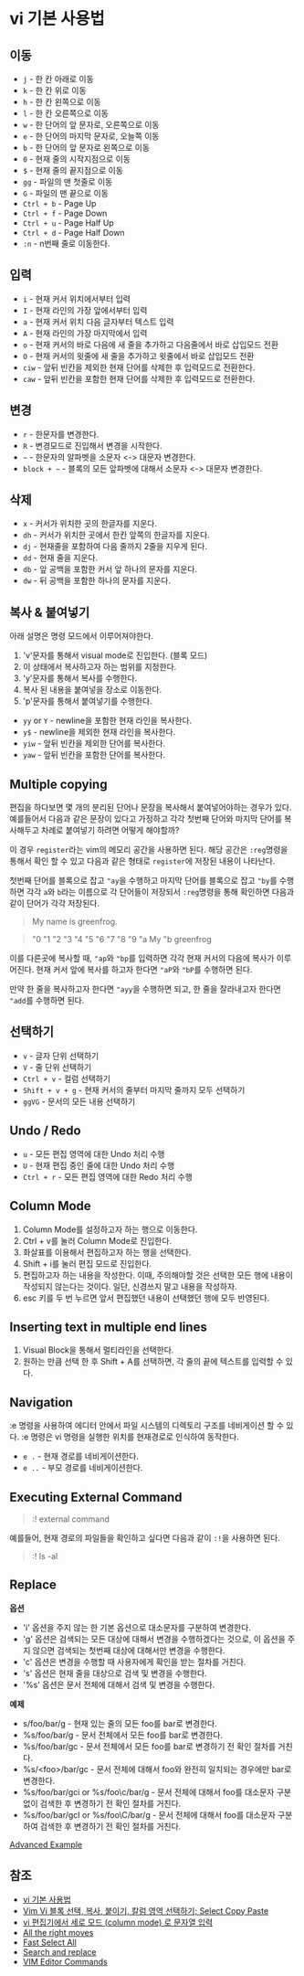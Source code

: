 # vi 기본 사용법

## 이동

* `j` - 한 칸 아래로 이동
* `k` - 한 칸 위로 이동
* `h` - 한 칸 왼쪽으로 이동
* `l` - 한 칸 오른쪽으로 이동
* `w` - 한 단어의 앞 문자로, 오른쪽으로 이동
* `e` - 한 단어의 마지막 문자로, 오늘쪽 이동
* `b` - 한 단어의 앞 문자로 왼쪽으로 이동
* `0` - 현재 줄의 시작지점으로 이동
* `$` - 현재 줄의 끝지점으로 이동
* `gg` - 파일의 맨 첫줄로 이동
* `G` - 파일의 맨 끝으로 이동
* `Ctrl + b` - Page Up
* `Ctrl + f` - Page Down
* `Ctrl + u` - Page Half Up
* `Ctrl + d` - Page Half Down
* `:n` - n번째 줄로 이동한다.

## 입력

* `i` - 현재 커서 위치에서부터 입력
* `I` - 현재 라인의 가장 앞에서부터 입력
* `a` - 현재 커서 위치 다음 글자부터 텍스트 입력
* `A` - 현재 라인의 가장 마지막에서 입력
* `o` - 현재 커서의 바로 다음에 새 줄을 추가하고 다음줄에서 바로 삽입모드 전환
* `O` - 현재 커서의 윗줄에 새 줄을 추가하고 윗줄에서 바로 삽입모드 전환
* `ciw` - 앞뒤 빈칸을 제외한 현재 단어를 삭제한 후 입력모드로 전환한다.
* `caw` - 앞뒤 빈칸을 포함한 현재 단어를 삭제한 후 입력모드로 전환한다. 

## 변경

* `r` - 한문자를 변경한다. 
* `R` - 변경모드로 진입해서 변경을 시작한다. 
* `~` - 한문자의 알파벳을 소문자 <-> 대문자 변경한다. 
* `block + ~` - 블록의 모든 앞파벳에 대해서 소문자 <-> 대문자 변경한다. 

## 삭제

* `x` - 커서가 위치한 곳의 한글자를 지운다.
* `dh` - 커서가 위치한 곳에서 한칸 앞쪽의 한글자를 지운다.
* `dj` - 현재줄을 포함하여 다음 줄까지 2줄을 지우게 된다.
* `dd` - 현재 줄을 지운다.
* `db` - 앞 공백을 포함한 커서 앞 하나의 문자를 지운다. 
* `dw` - 뒤 공백을 포함한 하나의 문자를 지운다. 

## 복사 & 붙여넣기

아래 설명은 명령 모드에서 이루어져야한다.

1. 'v'문자를 통해서 visual mode로 진입한다. (블록 모드)
2. 이 상태에서 복사하고자 하는 범위를 지정한다.
3. 'y'문자를 통해서 복사를 수행한다.
4. 복사 된 내용을 붙여넣을 장소로 이동한다.
5. 'p'문자를 통해서 붙여넣기를 수행한다.

* `yy` or `Y` - newline을 포함한 현재 라인을 복사한다. 
* `y$` - newline을 제외한 현재 라인을 복사한다.
* `yiw` - 앞뒤 빈칸을 제외한 단어를 복사한다.
* `yaw` - 앞뒤 빈칸을 포함한 단어를 복사한다.  

## Multiple copying

편집을 하다보면 몇 개의 분리된 단어나 문장을 복사해서 붙여넣어야하는 경우가 있다. 예를들어서 다음과 같은 문장이 있다고 가정하고 각각 첫번째 단어와 마지막 단어를 복사해두고 차례로 붙여넣기 하려면 어떻게 해야할까?  

이 경우 `register`라는 vim의 메모리 공간을 사용하면 된다. 해당 공간은 `:reg`명령을 통해서 확인 할 수 있고 다음과 같은 형태로 `register`에 저장된 내용이 나타난다.   

첫번째 단어를 블록으로 잡고 `"ay`을 수행하고 마지막 단어를 블록으로 잡고 `"by`를 수행하면 각각 `a`와 `b`라는 이름으로 각 단어들이 저장되서 `:reg`명령을 통해 확인하면 다음과 같이 단어가 각각 저장된다.

>My name is greenfrog.

>"0
"1
"2
"3
"4
"5
"6
"7
"8
"9
"a My
"b greenfrog

이를 다른곳에 복사할 때, `"ap`와 `"bp`를 입력하면 각각 현재 커서의 다음에 복사가 이루어진다. 현재 커서 앞에 복사를 하고자 한다면 `"aP`와 `"bP`를 수행하면 된다.   

만약 한 줄을 복사하고자 한다면 `"ayy`을 수행하면 되고, 한 줄을 잘라내고자 한다면 `"add`를 수행하면 된다. 

## 선택하기

* `v` - 글자 단위 선택하기
* `V` - 줄 단위 선택하기
* `Ctrl + v` - 컬럼 선택하기
* `Shift + v + g` - 현재 커서의 줄부터 마지막 줄까지 모두 선택하기
* `ggVG` - 문서의 모든 내용 선택하기

## Undo / Redo

* `u` - 모든 편집 영역에 대한 Undo 처리 수행
* `U` - 현재 편집 중인 줄에 대한 Undo 처리 수행
* `Ctrl + r` - 모든 편집 영역에 대한 Redo 처리 수행

## Column Mode

1. Column Mode를 설정하고자 하는 행으로 이동한다.
2. Ctrl + v를 눌러 Column Mode로 진입한다.
3. 화살표를 이용해서 편집하고자 하는 행을 선택한다.
4. Shift + i를 눌러 편집 모드로 진입한다.
5. 편집하고자 하는 내용을 작성한다. 이때, 주의해야할 것은 선택한 모든 행에 내용이 작성되지 않는다는 것이다. 일단, 신경쓰지 말고 내용을 작성하자.
6. esc 키를 두 번 누르면 앞서 편집했던 내용이 선택했던 행에 모두 반영된다.

## Inserting text in multiple end lines

1. Visual Block을 통해서 멀티라인을 선택한다.
2. 원하는 만큼 선택 한 후 Shift + A를 선택하면, 각 줄의 끝에 텍스트를 입력할 수 있다.

## Navigation

:e 명령을 사용하여 에디터 안에서 파일 시스템의 디렉토리 구조를 네비게이션 할 수 있다.
:e 명령은 vi 명령을 실행한 위치를 현재경로로 인식하여 동작한다.

* `e .` - 현재 경로를 네비게이션한다.
* `e ..` - 부모 경로를 네비게이션한다.

## Executing External Command

>:! external command

예를들어, 현재 경로의 파일들을 확인하고 싶다면 다음과 같이 `:!`을 사용하면 된다. 

>:! ls -al

## Replace

**옵션**

* 'i' 옵션을 주지 않는 한 기본 옵션으로 대소문자를 구분하여 변경한다.
* 'g' 옵션은 검색되는 모든 대상에 대해서 변경을 수행하겠다는 것으로, 이 옵션을 주지 않으면 검색되는 첫번째 대상에 대해서만 변경을 수행한다.
* 'c' 옵션은 변경을 수행할 때 사용자에게 확인을 받는 절차를 거친다.
* 's' 옵션은 현재 줄을 대상으로 검색 및 변경을 수행한다.
* '%s' 옵션은 문서 전체에 대해서 검색 및 변경을 수행한다.

**예제**

* s/foo/bar/g - 현재 있는 줄의 모든 foo를 bar로 변경한다.  
* %s/foo/bar/g - 문서 전체에서 모든 foo를 bar로 변경한다.
* %s/foo/bar/gc - 문서 전체에서 모든 foo를 bar로 변경하기 전 확인 절차를 거친다.
* %s/\<foo\>/bar/gc - 문서 전체에 대해서 foo와 완전히 일치되는 경우에만 bar로 변경한다.
* %s/foo/bar/gci or %s/foo\c/bar/g - 문서 전체에 대해서 foo를 대소문자 구분없이 검색한 후 변경하기 전 확인 절차를 거친다.
* %s/foo/bar/gcI or %s/foo\C/bar/g - 문서 전체에 대해서 foo를 대소문자 구분하여 검색한 후 변경하기 전 확인 절차를 거친다.

[Advanced Example](./advanced_replace_example.md)

## 참조

* [vi 기본 사용법](http://soooprmx.com/wp/archives/2777)
* [Vim Vi 블록 선택, 복사, 붙이기, 칼럼 영역 선택하기; Select Copy Paste](http://mwultong.blogspot.com/2006/11/vim-vi-select-copy-paste.html)
* [vi 편집기에서 세로 모드 (column mode) 로 문자열 입력](http://starblood.tistory.com/entry/vi-%ED%8E%B8%EC%A7%91%EA%B8%B0%EC%97%90%EC%84%9C-%EC%84%B8%EB%A1%9C-%EB%AA%A8%EB%93%9C-column-mode-%EB%A1%9C-%EB%AC%B8%EC%9E%90%EC%97%B4-%EC%9E%85%EB%A0%A5)
* [All the right moves](http://vim.wikia.com/wiki/All_the_right_moves)
* [Fast Select All](http://dailyvim.blogspot.kr/2007/11/fast-select-all.html)
* [Search and replace](http://vim.wikia.com/wiki/Search_and_replace)
* [VIM Editor Commands](http://www.radford.edu/~mhtay/CPSC120/VIM_Editor_Commands.htm)
